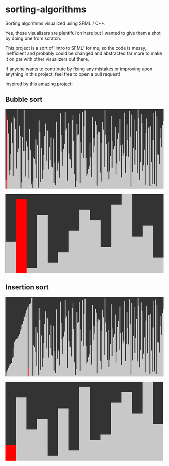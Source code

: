 # sorting-algorithms
Sorting algorithms visualized using SFML / C++.

Yes, these visualizers are plentiful on here but I wanted to give them a shot by doing one from scratch.

This project is a sort of 'intro to SFML' for me, so the code is messy, inefficient and probably could be changed and abstracted far more to make it on par with other visualizers out there.

If anyone wants to contribute by fixing any mistakes or improving upon anything in this project, feel free to open a pull request!

Inspired by [this amazing project!](https://github.com/bingmann/sound-of-sorting) 

## Bubble sort 
![Fast Bubble Sort](https://raw.githubusercontent.com/limepixl/sorting-algorithms/master/gifs/fastbubble.gif)

![Slow Bubble Sort](https://raw.githubusercontent.com/limepixl/sorting-algorithms/master/gifs/slowbubble.gif)

## Insertion sort
![Fast Insertion Sort](https://raw.githubusercontent.com/limepixl/sorting-algorithms/master/gifs/fastinsertion.gif)

![Slow Insertion Sort](https://raw.githubusercontent.com/limepixl/sorting-algorithms/master/gifs/slowinsertion.gif)

